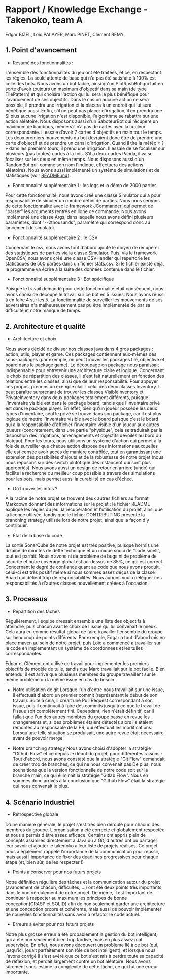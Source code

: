 # Rapport / Knowledge Exchange - Takenoko, team A

Edgar BIZEL, Loïc PALAYER, Marc PINET, Clément REMY

## 1. Point d'avancement

* Résumé des fonctionnalités :

L'ensemble des fonctionnalités du jeu ont été traitées, et ce, en respectant les règles. La seule attente de base qui n'a pas été satisfaite à 100% est celle des bots.
Nous avons un bot faible, ainsi qu'un PlotRushBot qui fait en sorte d'avoir toujours un maximum d'objectif dans sa main (de type TilePattern) et qui choisira l'action qui lui sera la plus bénéfique pour l'avancement de ses objectifs. Dans le cas où aucune action ne sera possible, il prendra une irrigation et la placera à un endroit qui lui sera bénéfique aussi. Enfin, s'il ne peut pas placer d'irrigation, il en
prendra une. Si plus aucune irrigation n'est disponible, l'algorithme se rabattra sur une action aléatoire. Nous disposons aussi d'un SaboteurBot qui récupère un maximum de bambous, même s’il n’a pas de cartes avec la couleur correspondante. Il essaie d’avoir 7 cartes d'objectifs en main tout le temps. Les deux premiers mouvements du bot devraient donc être de prendre une carte d'objectif et de prendre un canal d’irrigation. Quand il tire la météo « ? » dans les premiers tours, il prend une irrigation. Il essaie de se focaliser sur plusieurs (pas toutes) cartes à la fois. S’il a deux cartes Panda, il va se focaliser sur les deux en même temps. Nous disposons aussi d'un RandomBot qui, comme son nom l'indique, effectuera des actions aléatoires. Nous avons aussi implémenté un système de simulations et de statistiques (voir [README.md](/README.md)).

* Fonctionnalité supplémentaire 1 : les logs et la démo de 2000 parties

Pour cette fonctionnalité, nous avons créé une classe Simulator qui a pour responsabilité de simuler un nombre défini de parties. Nous nous servons de cette fonctionnalité avec le framework JCommander, qui permet de "parser" les arguments rentrés en ligne de commande. Nous avons implémenté une classe Args, dans laquelle nous avons défini plusieurs paramètres, dont "--2thousands", paramètre qui correspond donc au lancement du simulator.

* Fonctionnalité supplémentaire 2 : le CSV

Concernant le csv, nous avons tout d'abord ajouté le moyen de récupérer des statistiques de parties via la classe Simulator. Puis, via le framework OpenCSV, nous avons créé une classe CSVHandler qui répertorie les statistiques de 500 parties dans un fichier stats.csv. Si le fichier existe déjà, le programme va écrire à la suite des données contenue dans le fichier.

* Fonctionnalité supplémentaire 3 : Bot spécifique

Puisque le travail demandé pour cette fonctionnalité était conséquent, nous avons choisi de découpé le travail sur ce bot en 5 issues. Nous avons réussi à en faire 4 sur les 5. La fonctionnalité de surveiller les mouvements de ses adversaires n'a malheureusement pas pu être implémentée de par sa difficulté et notre manque de temps.

## 2. Architecture et qualité

* Architecture et choix

Nous avons décidé de diviser nos classes java dans 4 gros packages : action, utils, player et game. Ces packages contiennent eux-mêmes des sous-packages (par exemple, on peut trouver les packages tile, objective et board dans le package game). Le découpage en package nous paraissait indispensable pour entretenir une architecture claire et logique. Concernant le choix de répartition des classes, il s'est fait naturellement en fonction des relations entre les classes, ainsi que de leur responsabilité. Pour appuyer ces propos, prenons un exemple clair : celui des deux
classes Inventory. Il peut paraître surprenant de trouver les classes VisibleInventory et PrivateInventory dans deux packages totalement différents, puisque l'inventaire visible est dans le package board, tandis que l'inventaire privé est dans le package player. En effet, bien qu'un joueur possède les deux types d'inventaire, seul le privé se trouve dans son package, car il est plus logique de mettre l'inventaire visible avec le board puisque c'est le board qui a la responsabilité d'afficher l'inventaire visible d'un joueur aux autres joueurs (concrètement, dans une partie "physique", cela se traduirait par la disposition des irrigations, aménagements et objectifs dévoilés au bord du plateau). Pour les tours, nous utilisons un système d'action qui permet à la fois de surveiller que chaque action dispose des informations auxquelles elle est censée avoir accès de manière contrôlée, tout en garantissant une extension des possibilités d'ajouts et de la robustesse de notre projet (nous nous reposons sur des switch plutôt que des instanceof qui sont plus appropriés). Nous avons aussi un design de retour en arrière (undo) qui facilite la recherche du meilleur coup possible à travers des simulations pour les bots, mais permet aussi la curabilité en cas d'échec.

* Où trouver les infos ?

À la racine de notre projet se trouvent deux autres fichiers au format Markdown donnant des informations sur le projet : le fichier README explique les règles du jeu, la récupération et l'utilisation du projet, ainsi que la licence utilisée, tandis que le fichier CONTRIBUTING présente la branching strategy utilisée lors de notre projet, ainsi que la façon d'y contribuer.

* État de la base du code

La sortie SonarQube de notre projet est très positive, puisque hormis une dizaine de minutes de dette technique et un unique souci de “code smell”, tout est parfait. Nous n’avons ni de problème de bugs ni de problème de sécurité et notre coverage global est au-dessus de 85%, ce qui est correct. Concernant le degré de confiance quant au code que nous avons produit, celui-ci est très positif même si nous sommes assez déçus de la classe Board qui détient trop de responsabilités. Nous aurions voulu déléguer ces responsabilités à d'autres classes nouvellement créées à l'occasion.

## 3. Processus

* Répartition des tâches

Régulièrement, l'équipe dressait ensemble une liste des objectifs à atteindre, puis chacun avait le choix de l'issue qui lui convenait le mieux. Cela aura eu comme résultat global de faire travailler l'ensemble du groupe sur beaucoup de points différents. Par exemple, Edgar a tout d'abord mis en place maven au sein de notre projet, puis Loïc a commencé à travailler sur le code en implémentant un système de coordonnées et les tuiles correspondantes.

Edgar et Clément ont utilisé ce travail pour implémenter les premiers objectifs de modèle de tuile, tandis que Marc travaillait sur le bot facile. Bien entendu, il est arrivé que plusieurs membres du groupe travaillent sur le même problème ou la même issue en cas de besoin.

* Notre utilisation de git
  Lorsque l'un d'entre nous travaillait sur une issue, il effectuait d'abord un premier commit (représentant le début de son travail). Suite à cela, il créait une Pull Request correspondant à son issue, puis il continuait à faire des commits jusqu'à ce que le travail de l'issue soit complètement fini. Cependant, rien n'était définitif, car il fallait que l'un des autres membres du groupe passe en revue les changements et, si des problèmes étaient détectés alors ils étaient remontés au responsable de la PR, qui effectuait les modifications. Lorsqu'une telle situation se produisait, une autre revue était nécessaire avant de pouvoir merge.

* Notre branching strategy
  Nous avons choisi d'adopter la stratégie "Github Flow" et ce depuis le début du projet, pour différentes raisons :
  Tout d'abord, nous avons constaté que la stratégie "Git Flow" demandait de créer trop de branches, ce qui ne nous convenait pas
  De plus, nous souhaitions que la version fonctionnelle de notre code soit sur la branche main, ce qui éliminait la stratégie "Gitlab Flow".
  Nous en sommes donc arrivés à la conclusion que "Github Flow" était la stratégie qui nous convenait le plus.

## 4. Scénario Industriel

* Rétrospective globale

D'une manière générale, le projet s'est très bien déroulé pour chacun des membres du groupe. L'organisation a été correcte et globalement respectée et nous a permis d'être assez efficace. Certains ont appris plein de concepts assimilés directement à Java ou à Git, d'autres ont pu partager leur savoir et ajouter le takenoko à leur liste de projets réalisés. Ce projet nous a également rappelé l'importance de la communication pour réussir, mais aussi l'importance de fixer des deadlines progressives pour chaque étape (et, bien sûr, de les respecter !)

* Points à conserver pour nos futurs projets

Notre définition régulière des tâches et la communication autour du projet (avancement de chacun, difficultés, ...) ont été deux points très importants dans le bon déroulement de notre projet. De même, il est important de continuer à respecter au maximum les principes de bonne conception(GRASP et SOLID) afin de non seulement garder une architecture et une conception propre et cohérente, mais aussi de pouvoir implémenter de nouvelles fonctionnalités sans avoir à refactor le code actuel.

* Erreurs à éviter pour nos futurs projets

Notre plus grosse erreur a été probablement la gestion du bot intelligent, qui a été non seulement bien trop tardive, mais en plus assez mal supervisée. En effet, nous avons découvert un problème lié à ce bot (qui, jusqu'ici, jouait parfaitement son rôle de bot intelligent), et lorsque nous l'avons corrigé il s'est avéré que ce bot s'est mis à perdre toute sa capacité de réflexion, et perdait largement contre un bot aléatoire. Nous avons sûrement sous-estimé la complexité de cette tâche, ce qui fut une erreur importante.
